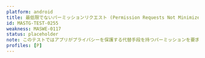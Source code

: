 ```yaml
---
platform: android
title: 最低限でないパーミッションリクエスト (Permission Requests Not Minimized)
id: MASTG-TEST-0255
weakness: MASWE-0117
status: placeholder
note: このテストではアプリがプライバシーを保護する代替手段を持つパーミッションを要求しているかどうかをチェックします。
profiles: [P]
---
```

